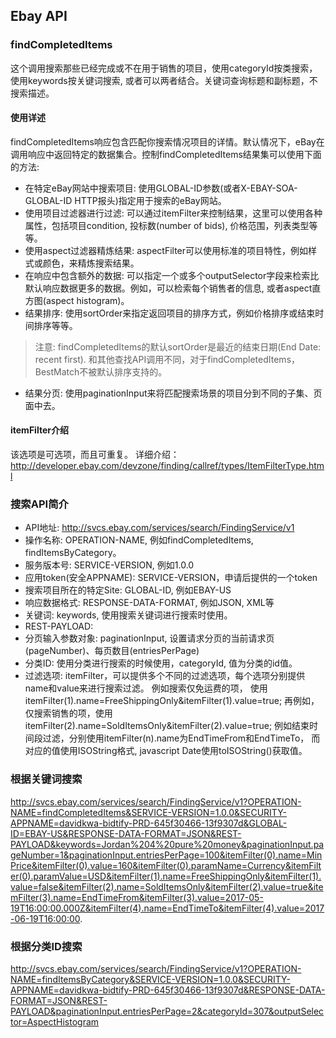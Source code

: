 ## Ebay API

### findCompletedItems
这个调用搜索那些已经完成或不在用于销售的项目，使用categoryId按类搜索，使用keywords按关键词搜索, 或者可以两者结合。关键词查询标题和副标题，不搜索描述。

#### 使用详述
findCompletedItems响应包含匹配你搜索情况项目的详情。默认情况下，eBay在调用响应中返回特定的数据集合。控制findCompletedItems结果集可以使用下面的方法:

* 在特定eBay网站中搜索项目: 使用GLOBAL-ID参数(或者X-EBAY-SOA-GLOBAL-ID HTTP报头)指定用于搜索的eBay网站。
* 使用项目过滤器进行过滤: 可以通过itemFilter来控制结果，这里可以使用各种属性，包括项目condition, 投标数(number of bids), 价格范围，列表类型等等。
* 使用aspect过滤器精炼结果: aspectFilter可以使用标准的项目特性，例如样式或颜色，来精炼搜索结果。
* 在响应中包含额外的数据: 可以指定一个或多个outputSelector字段来检索比默认响应数据更多的数据。例如，可以检索每个销售者的信息, 或者aspect直方图(aspect histogram)。
* 结果排序: 使用sortOrder来指定返回项目的排序方式，例如价格排序或结束时间排序等等。

> 注意: findCompletedItems的默认sortOrder是最近的结束日期(End Date: recent first). 和其他查找API调用不同，对于findCompletedItems， BestMatch不被默认排序支持的。

* 结果分页: 使用paginationInput来将匹配搜索场景的项目分到不同的子集、页面中去。


#### itemFilter介绍
该选项是可选项，而且可重复。
详细介绍： http://developer.ebay.com/devzone/finding/callref/types/ItemFilterType.html

### 搜索API简介

* API地址: http://svcs.ebay.com/services/search/FindingService/v1
* 操作名称: OPERATION-NAME, 例如findCompletedItems, findItemsByCategory。
* 服务版本号: SERVICE-VERSION, 例如1.0.0
* 应用token(安全APPNAME): SERVICE-VERSION，申请后提供的一个token
* 搜索项目所在的特定Site: GLOBAL-ID, 例如EBAY-US
* 响应数据格式: RESPONSE-DATA-FORMAT, 例如JSON, XML等
* 关键词: keywords, 使用搜索关键词进行搜索时使用。
* REST-PAYLOAD:
* 分页输入参数对象: paginationInput, 设置请求分页的当前请求页(pageNumber)、每页数目(entriesPerPage)
* 分类ID: 使用分类进行搜索的时候使用，categoryId, 值为分类的id值。
* 过滤选项: itemFilter，可以提供多个不同的过滤选项，每个选项分别提供name和value来进行搜索过滤。 例如搜索仅免运费的项， 使用itemFilter(1).name=FreeShippingOnly&itemFilter(1).value=true; 再例如，仅搜索销售的项，使用itemFilter(2).name=SoldItemsOnly&itemFilter(2).value=true; 例如结束时间段过滤，分别使用itemFilter(n).name为EndTimeFrom和EndTimeTo， 而对应的值使用ISOString格式, javascript Date使用toISOString()获取值。




### 根据关键词搜索

http://svcs.ebay.com/services/search/FindingService/v1?OPERATION-NAME=findCompletedItems&SERVICE-VERSION=1.0.0&SECURITY-APPNAME=davidkwa-bidtify-PRD-645f30466-13f9307d&GLOBAL-ID=EBAY-US&RESPONSE-DATA-FORMAT=JSON&REST-PAYLOAD&keywords=Jordan%204%20pure%20money&paginationInput.pageNumber=1&paginationInput.entriesPerPage=100&itemFilter(0).name=MinPrice&itemFilter(0).value=160&itemFilter(0).paramName=Currency&itemFilter(0).paramValue=USD&itemFilter(1).name=FreeShippingOnly&itemFilter(1).value=false&itemFilter(2).name=SoldItemsOnly&itemFilter(2).value=true&itemFilter(3).name=EndTimeFrom&itemFilter(3).value=2017-05-19T16:00:00.000Z&itemFilter(4).name=EndTimeTo&itemFilter(4).value=2017-06-19T16:00:00.


### 根据分类ID搜索
http://svcs.ebay.com/services/search/FindingService/v1?OPERATION-NAME=findItemsByCategory&SERVICE-VERSION=1.0.0&SECURITY-APPNAME=davidkwa-bidtify-PRD-645f30466-13f9307d&RESPONSE-DATA-FORMAT=JSON&REST-PAYLOAD&paginationInput.entriesPerPage=2&categoryId=307&outputSelector=AspectHistogram
